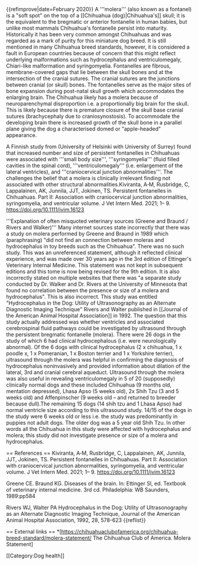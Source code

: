 {{refimprove|date=February 2020}}
A '''molera''' (also known as a fontanel) is a "soft spot" on the top of a [[Chihuahua (dog)|Chihuahua's]] skull; it is the equivalent to the bregmatic or anterior fontanelle in human babies, but unlike most mammals Chihuahua's fontanelle persist into maturity. Historically it has been very common amongst Chihuahuas and was regarded as a mark of purity for this miniature dog breed. It is still mentioned in many Chihuahua breed standards, however, it is considered a fault in European countries because of concern that this might reflect underlying malformations such as hydrocephalus and ventriculomegaly, Chiari-like malformation and syringomyelia. Fontanelles are fibrous, membrane-covered gaps that lie between the skull bones and at the intersection of the cranial sutures. The cranial sutures are the junctions between cranial (or skull) bones. The fontanelles serve as the major sites of bone expansion during post-natal skull growth which accommodates the enlarging brain. The Chihuahua likely has a molera because of neuroparenchymal disproportion i.e. a proportionally big brain for the skull. This is likely because there is premature closure of the skull base cranial sutures (brachycephaly due to craniosynostosis). To accommodate the developing brain there is increased growth of the skull bone in a parallel plane giving the dog a characterised domed or "apple-headed" appearance. 

A Finnish study from (University of Helsinki with University of Surrey) found that increased number and size of persistent fontanelles in Chihuahuas were associated with '''small body size''', '''syringomyelia''' (fluid filled cavities in the spinal cord), '''ventriculomegaly''' (i.e. enlargement of the lateral ventricles), and '''craniocervical junction abnormalities'''. The challenges the belief that a molera is  clinically irrelevant finding not associated with other structural abnormalities.<ref>Kiviranta, A‐M, Rusbridge, C, Lappalainen, AK, Junnila, JJT, Jokinen, TS. Persistent fontanelles in Chihuahuas. Part II: Association with craniocervical junction abnormalities, syringomyelia, and ventricular volume. J Vet Intern Med. 2021; 1– 9. https://doi.org/10.1111/jvim.16123</ref>
 
'''Explanation of often misquoted veterinary sources (Greene and Braund / Rivers and Walker)'''
Many internet sources state incorrectly that there was a study on molera performed by <ref>Greene and Braund in 1989</ref> which (paraphrasing) "did not find an connection between moleras and hydrocephalus in toy breeds such as the Chihuahua". There was no such study. This was an unreferenced statement, although it reflected clinical experience, and was made over 30 years ago in the 3rd edition of Ettinger's Veterinary Internal Medicine. This statement was not kept in subsequent editions and this tome is now being revised for the 9th edition. It is also incorrectly stated on multiple websites that there was "a separate study conducted by Dr. Walker and Dr. Rivers at the University of Minnesota that found no correlation between the presence or size of a molera and hydrocephalus". This is also incorrect. This study was entitled "Hydrocephalus in the Dog: Utility of Ultrasonography as an Alternate Diagnostic Imaging Technique" <ref>Rivers and Walter</ref> published in [[Journal of the American Animal Hospital Association]] in 1992. The question that this study actually addressed was whether ventricles and associated cerebrospinal fluid pathways could be investigated by ultrasound through the persistent bregmatic fontanelle (molera). There were 26 dogs in the study of which 6 had clinical hydrocephalous (i.e. were neurologically abnormal). Of the 6 dogs with clinical hydrocephalus (2 x chihuahua, 1 x poodle x, 1 x Pomeranian, 1 x Boston terrier and 1 x Yorkshire terrier), ultrasound through the molera was helpful in confirming the diagnosis of hydrocephalus noninvasively and provided information about dilation of the lateral, 3rd and cranial cerebral aqueduct. Ultrasound through the molera was also useful in revealing ventriculomegaly in 5 of 20 (supposedly) clinically normal dogs and these included Chihuahua (9 months old, mentation depressed), Lhasa Apso (5 weeks old), 2x Shih Tzu (3 and 5 weeks old) and Affenpinscher (9 weeks old – and returned to breeder because dull).The remaining 15 dogs (14 shih tzu and 1  Lhasa Apso) had normal ventricle size according to this ultrasound study. 14/15 of the dogs in the study were 6 weeks old or less i.e. the study was predominantly in puppies not adult dogs. The older dog was a 5 year old Shih Tzu. In other words all the Chihuahua in this study were affected with hydrocephalus and molera; this study did not investigate presence or size of a molera and hydrocephalus.

== References ==
Kiviranta, A‐M, Rusbridge, C, Lappalainen, AK, Junnila, JJT, Jokinen, TS. Persistent fontanelles in Chihuahuas. Part II: Association with craniocervical junction abnormalities, syringomyelia, and ventricular volume. J Vet Intern Med. 2021; 1– 9. https://doi.org/10.1111/jvim.16123

Greene CE. Braund KG. Diseases of the brain. In: Ettinger Sl, ed. Textbook of veterinary internal medicine. 3rd cd. Philadelphia: WB Saunders, 1989:pp584

Rivers WJ, Walter PA Hydrocephalus in the Dog: Utility of Ultrasonography as an Alternate Diagnostic Imaging Technique, Journal of the American Animal Hospital Association, 1992, 28, 578-623
{{reflist}}

== External links ==
*[https://chihuahuaclubofamerica.org/chihuahua-breed-standard/molera-statement/ The Chihuahua Club of America. Molera Statement]

[[Category:Dog health]]
